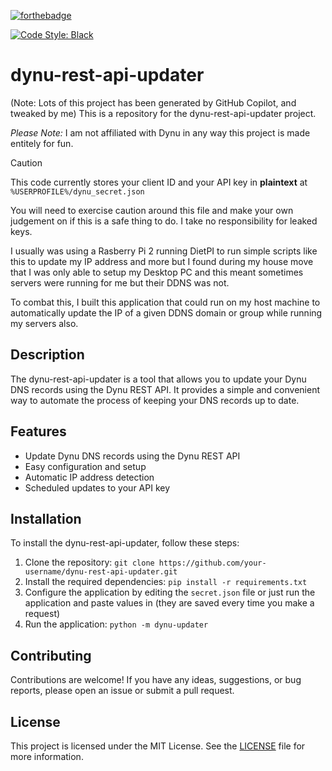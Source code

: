[![forthebadge](https://forthebadge.com/images/featured/featured-built-with-love.svg)](https://forthebadge.com)

[![Code Style: Black](https://img.shields.io/badge/code%20style-black-000000.svg)](https://github.com/psf/black)
# dynu-rest-api-updater

(Note: Lots of this project has been generated by GitHub Copilot, and tweaked by me)
This is a repository for the dynu-rest-api-updater project. 

*Please Note:* I am not affiliated with Dynu in any way this project is made entitely for fun.

> [!CAUTION]
> This code currently stores your client ID and your API key in **plaintext** at `%USERPROFILE%/dynu_secret.json` 
> 
> You will need to exercise caution around this file and make your own judgement on if this is a safe thing to do. I take no responsibility for leaked keys.

I usually was using a Rasberry Pi 2 running DietPI to run simple scripts like this to update my IP address and more but I found during my house move that I was only able to setup my Desktop PC and this meant sometimes servers were running for me but their DDNS was not. 

To combat this, I built this application that could run on my host machine to automatically update the IP of a given DDNS domain or group while running my servers also.


## Description

The dynu-rest-api-updater is a tool that allows you to update your Dynu DNS records using the Dynu REST API. It provides a simple and convenient way to automate the process of keeping your DNS records up to date.

## Features

- Update Dynu DNS records using the Dynu REST API
- Easy configuration and setup
- Automatic IP address detection
- Scheduled updates to your API key

## Installation

To install the dynu-rest-api-updater, follow these steps:

1. Clone the repository: `git clone https://github.com/your-username/dynu-rest-api-updater.git`
2. Install the required dependencies: `pip install -r requirements.txt`
3. Configure the application by editing the `secret.json` file or just run the application and paste values in (they are saved every time you make a request)
4. Run the application: `python -m dynu-updater`

## Contributing

Contributions are welcome! If you have any ideas, suggestions, or bug reports, please open an issue or submit a pull request.

## License

This project is licensed under the MIT License. See the [LICENSE](LICENSE) file for more information.
